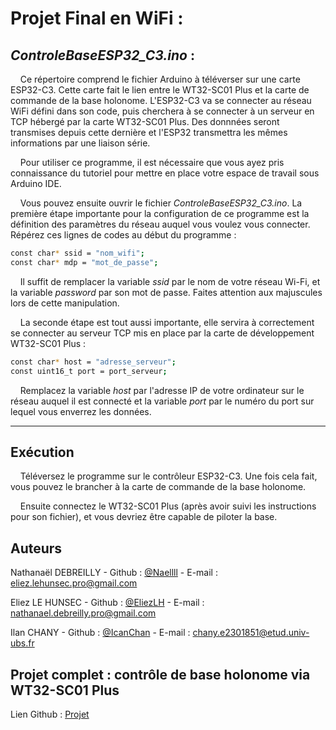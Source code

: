 # Projet Final en WiFi : 

## *ControleBaseESP32_C3.ino* :

&nbsp;&nbsp;&nbsp;&nbsp;Ce répertoire comprend le fichier Arduino à téléverser sur une carte ESP32-C3. Cette carte fait le lien entre le WT32-SC01 Plus et la carte de commande de la base holonome. L'ESP32-C3 va se connecter au réseau WiFi défini dans son code, puis cherchera à se connecter à un serveur en TCP hébergé par la carte WT32-SC01 Plus. Des donnnées seront transmises depuis cette dernière et l'ESP32 transmettra les mêmes informations par une liaison série.

&nbsp;&nbsp;&nbsp;&nbsp;Pour utiliser ce programme, il est nécessaire que vous ayez pris connaissance du tutoriel pour mettre en place votre espace de travail sous Arduino IDE.

&nbsp;&nbsp;&nbsp;&nbsp;Vous pouvez ensuite ouvrir le fichier *ControleBaseESP32_C3.ino*. La première étape importante pour la configuration de ce programme est la définition des paramètres du réseau auquel vous voulez vous connecter. Répérez ces lignes de codes au début du programme :

```bash
const char* ssid = "nom_wifi";
const char* mdp = "mot_de_passe";
```

&nbsp;&nbsp;&nbsp;&nbsp;Il suffit de remplacer la variable *ssid* par le nom de votre réseau Wi-Fi, et la variable *password* par son mot de passe. Faites attention aux majuscules lors de cette manipulation.

&nbsp;&nbsp;&nbsp;&nbsp;La seconde étape est tout aussi importante, elle servira à correctement se connecter au serveur TCP mis en place par la carte de développement WT32-SC01 Plus :

```bash
const char* host = "adresse_serveur";
const uint16_t port = port_serveur;
```

&nbsp;&nbsp;&nbsp;&nbsp;Remplacez la variable *host* par l'adresse IP de votre ordinateur sur le réseau auquel il est connecté et la variable *port* par le numéro du port sur lequel vous enverrez les données.

---

## Exécution

&nbsp;&nbsp;&nbsp;&nbsp;Téléversez le programme sur le contrôleur ESP32-C3. Une fois cela fait, vous pouvez le brancher à la carte de commande de la base holonome.

&nbsp;&nbsp;&nbsp;&nbsp;Ensuite connectez le WT32-SC01 Plus (après avoir suivi les instructions pour son fichier), et vous devriez être capable de piloter la base.

## Auteurs
Nathanaël DEBREILLY - Github : [@Naellll](https://github.com/Naellll) - E-mail : eliez.lehunsec.pro@gmail.com

Eliez LE HUNSEC - Github : [@EliezLH](https://github.com/EliezLH) - E-mail : nathanael.debreilly.pro@gmail.com

Ilan CHANY - Github : [@IcanChan](https://github.com/IcanChan) - E-mail : chany.e2301851@etud.univ-ubs.fr


<!-- NE PAS TOUCHER -->
## Projet complet : contrôle de base holonome via WT32-SC01 Plus

Lien Github : [Projet](https://github.com/Naellll/Controle-de-base-holonome-via-WT32-SC01-Plus)
